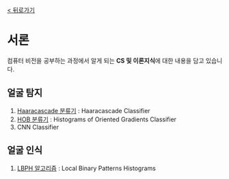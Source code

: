 [< 뒤로가기](../../README.md)

# 서론

컴퓨터 비전을 공부하는 과정에서 알게 되는 **CS 및 이론지식**에 대한 내용을 담고 있습니다.

## 얼굴 탐지

1. [Haaracascade 분류기](./2_Haaracascade_%EB%B6%84%EB%A5%98%EA%B8%B0.md) : Haaracascade Classifier
2. [HOB 분류기](./3_HOG_%EB%B6%84%EB%A5%98%EA%B8%B0.md) : Histograms of Oriented Gradients Classifier
3. CNN Classifier

## 얼굴 인식

1. [LBPH 알고리즘](./4_LBPH_%EC%95%8C%EA%B3%A0%EB%A6%AC%EC%A6%98.md) : Local Binary Patterns Histograms